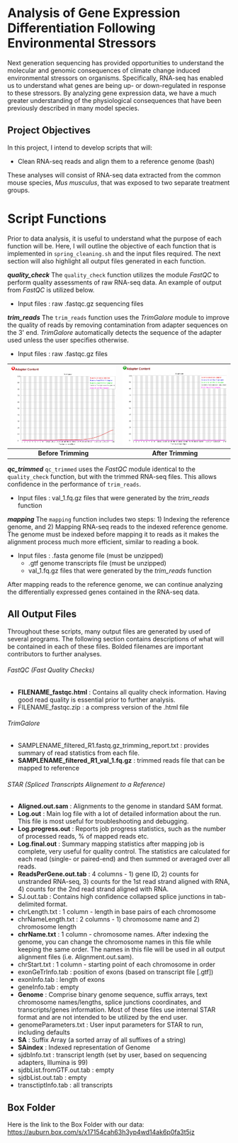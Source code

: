 # Analysis of Gene Expression Differentiation Following Environmental Stressors

Next generation sequencing has provided opportunities to understand the molecular and genomic consequences of climate change induced environmental stressors on organisms. Specifically, RNA-seq has enabled us to understand what genes are being up- or down-regulated in response to these stressors. By analyzing gene expression data, we have a much greater understanding of the physiological consequences that have been previously described in many model species. 


## Project Objectives

In this project, I intend to develop scripts that will:
* Clean RNA-seq reads and align them to a reference genome (bash)


These analyses will consist of RNA-seq data extracted from the common mouse species, *Mus musculus*, that was exposed to two separate treatment groups. 


# Script Functions

Prior to data analysis, it is useful to understand what the purpose of each function will be. Here, I will outline the objective of each function that is implemented in `spring_cleaning.sh` and the input files required. The next section will also highlight all output files generated in each function. 


***quality_check***
The `quality_check` function utilizes the module *FastQC* to perform quality assessments of raw RNA-seq data. An example of output from *FastQC* is utilized below. 
* Input files : raw .fastqc.gz sequencing files


***trim_reads***
The `trim_reads` function uses the *TrimGalore* module to improve the quality of reads by removing contamination from adapter sequences on the 3' end. *TrimGalore* automatically detects the sequence of the adapter used unless the user specifies otherwise. 
* Input files : raw .fastqc.gz files

|  ![image](BeforeTrim.png)  | ![image](AfterTrim.png)  |
|:--------:|:---:|
| **Before Trimming** | **After Trimming** |


***qc_trimmed***
`qc_trimmed` uses the *FastQC* module identical to the `quality_check` function, but with the trimmed RNA-seq files. This allows confidence in the performance of `trim_reads`. 
* Input files : val_1.fq.gz files that were generated by the *trim_reads* function

***mapping***
The `mapping` function includes two steps: 1) Indexing the reference genome, and 2) Mapping RNA-seq reads to the indexed reference genome. The genome must be indexed before mapping it to reads as it makes the alignment process much more efficient, similar to reading a book.
* Input files : .fasta genome file (must be unzipped)
  * .gtf genome transcripts file (must be unzipped)
  * val_1.fq.gz files that were generated by the *trim_reads* function

After mapping reads to the reference genome, we can continue analyzing the differentially expressed genes contained in the RNA-seq data. 



## All Output Files

Throughout these scripts, many output files are generated by used of several programs. The following section contains descriptions of what will be contained in each of these files. Bolded filenames are important contributors to further analyses. 

###### FastQC (Fast Quality Checks)
* **FILENAME_fastqc.html** : Contains all quality check information. Having good read quality is essential prior to further analysis.
* FILENAME_fastqc.zip : a compress version of the .html file 

###### TrimGalore
* SAMPLENAME_filtered_R1.fastq.gz_trimming_report.txt : provides summary of read statistics from each file. 
* **SAMPLENAME_filtered_R1_val_1.fq.gz** : trimmed reads file that can be mapped to reference

###### STAR (Spliced Transcripts Alignement to a Reference)
* **Aligned.out.sam** : Alignments to the genome in standard SAM format.
* **Log.out** : Main log file with a lot of detailed information about the run. This file is most useful for troubleshooting and debugging.
* **Log.progress.out** : Reports job progress statistics, such as the number of processed reads, % of mapped reads etc.
* **Log.final.out** :  Summary mapping statistics after mapping job is complete, very useful for quality control. The statistics are calculated for each read (single- or paired-end) and then summed or averaged over all reads.
* **ReadsPerGene.out.tab** : 4 columns - 1) gene ID, 2) counts for unstranded RNA-seq, 3) counts for the 1st read strand aligned with RNA, 4) counts for the 2nd read strand aligned with RNA.
* SJ.out.tab : Contains high confidence collapsed splice junctions in tab-delimited format. 
* chrLength.txt : 1 column - length in base pairs of each chromosome
* chrNameLength.txt : 2 columns - 1) chromosome name and 2) chromosome length
* **chrName.txt** : 1 column - chromosome names. After indexing the genome, you can change the chromosome names in this file while keeping the same order. The names in this file will be used in all output alignment files (i.e. Alignment.out.sam).
* chrStart.txt : 1 column - starting point of each chromosome in order
* exonGeTrInfo.tab : position of exons (based on transcript file [.gtf])
* exonInfo.tab : length of exons
* geneInfo.tab : empty
* **Genome** : Comprise binary genome sequence, suffix arrays, text chromosome names/lengths, splice junctions coordinates, and transcripts/genes information. Most of these files use internal STAR format and are not intended to be utilized by the end user.
* genomeParameters.txt : User input parameters for STAR to run, including defaults
* **SA** : Suffix Array (a sorted array of all suffixes of a string)
* **SAindex** : Indexed representation of Genome
* sjdbInfo.txt : transcript length (set by user, based on sequencing adapters, Illumina is 99)
* sjdbList.fromGTF.out.tab : empty
* sjdbList.out.tab : empty
* transctiptInfo.tab : all transcripts 


## Box Folder
Here is the link to the Box Folder with our data: https://auburn.box.com/s/x17154cah63h3yp4wd14ak6p0fa3t5jz
